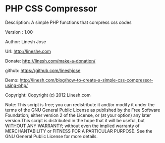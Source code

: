 PHP CSS Compressor
=====================
Description: A simple PHP functions that compress css codes

Version : 1.00

Author: Linesh Jose

Url: http://lineshe.com

Donate:  http://linesh.com/make-a-donation/

github: https://github.com/lineshjose

Demo: http://linesh.com/blog/how-to-create-a-simple-css-compressor-using-php/

Copyright: Copyright (c) 2012 Linesh.com

Note: This script is free; you can redistribute it and/or modify  it under the terms of the GNU General Public License as published by 	the Free Software Foundation; either version 2 of the License, or (at your option) any later version.This script is distributed in the hope 	that it will be useful,    but WITHOUT ANY WARRANTY; without even the implied warranty of MERCHANTABILITY or FITNESS FOR A PARTICULAR PURPOSE. See the  GNU General Public License for more details.
